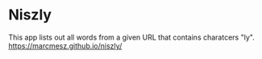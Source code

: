 # Niszly
This app lists out all words from a given URL that contains charatcers "ly".
https://marcmesz.github.io/niszly/
